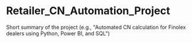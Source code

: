 # Retailer_CN_Automation_Project
Short summary of the project (e.g., "Automated CN calculation for Finolex dealers using Python, Power BI, and SQL")
